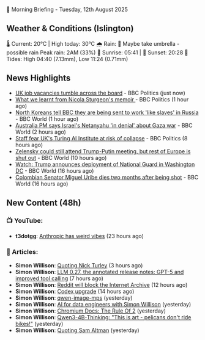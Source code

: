 🌅 Morning Briefing - Tuesday, 12th August 2025

## Weather & Conditions (Islington)

🌡️ Current: 20°C | High today: 30°C
🌧️ Rain: 🤔 Maybe take umbrella - possible rain
   Peak rain: 2AM (33%)
🌅 Sunrise: 05:41 | 🌇 Sunset: 20:28
🌊 Tides: High 04:40 (7.13mm), Low 11:24 (0.71mm)

## News Highlights

- [UK job vacancies tumble across the board](https://www.bbc.com/news/articles/cpdjjp681p7o?at_medium=RSS&at_campaign=rss) - BBC Politics (just now)
- [What we learnt from Nicola Sturgeon's memoir ](https://www.bbc.com/news/articles/cn844n379y5o?at_medium=RSS&at_campaign=rss) - BBC Politics (1 hour ago)
- [North Koreans tell BBC they are being sent to work 'like slaves' in Russia](https://www.bbc.com/news/articles/c2077gwjlvxo?at_medium=RSS&at_campaign=rss) - BBC World (1 hour ago)
- [Australia PM says Israel's Netanyahu 'in denial' about Gaza war](https://www.bbc.com/news/articles/c79lvw4q9ylo?at_medium=RSS&at_campaign=rss) - BBC World (2 hours ago)
- [Staff fear UK's Turing AI Institute at risk of collapse](https://www.bbc.com/news/articles/c24zz2vdv51o?at_medium=RSS&at_campaign=rss) - BBC Politics (8 hours ago)
- [Zelensky could still attend Trump-Putin meeting, but rest of Europe is shut out](https://www.bbc.com/news/articles/cn5eedq7ldro?at_medium=RSS&at_campaign=rss) - BBC World (10 hours ago)
- [Watch: Trump announces deployment of National Guard in Washington DC](https://www.bbc.com/news/videos/cj9ww4z39xko?at_medium=RSS&at_campaign=rss) - BBC World (16 hours ago)
- [Colombian Senator Miguel Uribe dies two months after being shot](https://www.bbc.com/news/articles/c78mmj97ygmo?at_medium=RSS&at_campaign=rss) - BBC World (16 hours ago)

## New Content (48h)
### 📺 YouTube:

- **t3dotgg**: [Anthropic has weird vibes](https://www.youtube.com/watch?v=Vspc3ViP2G4) (23 hours ago)

### 📝 Articles:

- **Simon Willison**: [Quoting Nick Turley](https://simonwillison.net/2025/Aug/12/nick-turley/#atom-everything) (3 hours ago)
- **Simon Willison**: [LLM 0.27, the annotated release notes: GPT-5 and improved tool calling](https://simonwillison.net/2025/Aug/11/llm-027/#atom-everything) (7 hours ago)
- **Simon Willison**: [Reddit will block the Internet Archive](https://simonwillison.net/2025/Aug/11/reddit-will-block-the-internet-archive/#atom-everything) (12 hours ago)
- **Simon Willison**: [Codex upgrade](https://simonwillison.net/2025/Aug/11/codex-upgrade/#atom-everything) (14 hours ago)
- **Simon Willison**: [qwen-image-mps](https://simonwillison.net/2025/Aug/11/qwen-image-mps/#atom-everything) (yesterday)
- **Simon Willison**: [AI for data engineers with Simon Willison](https://simonwillison.net/2025/Aug/11/ai-for-data-engineers/#atom-everything) (yesterday)
- **Simon Willison**: [Chromium Docs: The Rule Of 2](https://simonwillison.net/2025/Aug/11/the-rule-of-2/#atom-everything) (yesterday)
- **Simon Willison**: [Qwen3-4B-Thinking: "This is art - pelicans don't ride bikes!"](https://simonwillison.net/2025/Aug/10/qwen3-4b/#atom-everything) (yesterday)
- **Simon Willison**: [Quoting Sam Altman](https://simonwillison.net/2025/Aug/10/sam-altman/#atom-everything) (yesterday)
